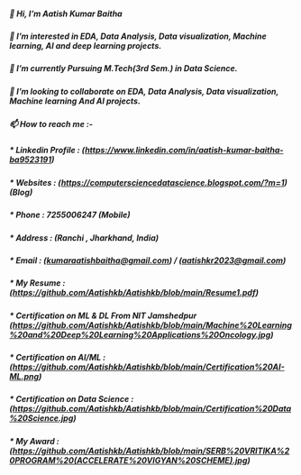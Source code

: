 ##### 👋 Hi, I’m Aatish Kumar Baitha
##### 👀 I’m interested in EDA, Data Analysis,  Data visualization, Machine learning, AI and deep learning projects.
##### 🌱 I’m currently Pursuing M.Tech(3rd Sem.) in Data Science.
##### 💞️ I’m looking to collaborate on EDA, Data Analysis,  Data visualization, Machine learning And AI projects.
##### 📫 How to reach me :-

##### * Linkedin Profile : (https://www.linkedin.com/in/aatish-kumar-baitha-ba9523191)
##### * Websites : (https://computersciencedatascience.blogspot.com/?m=1) (Blog)
##### * Phone :   7255006247 (Mobile)
##### * Address : (Ranchi , Jharkhand, India)
##### * Email : (kumaraatishbaitha@gmail.com) / (aatishkr2023@gmail.com)
##### * My Resume : (https://github.com/Aatishkb/Aatishkb/blob/main/Resume1.pdf)
##### * Certification on ML & DL From NIT Jamshedpur (https://github.com/Aatishkb/Aatishkb/blob/main/Machine%20Learning%20and%20Deep%20Learning%20Applications%20Oncology.jpg)
##### * Certification on AI/ML : (https://github.com/Aatishkb/Aatishkb/blob/main/Certification%20AI-ML.png)
##### * Certification on Data Science : (https://github.com/Aatishkb/Aatishkb/blob/main/Certification%20Data%20Science.jpg)
##### * My Award : (https://github.com/Aatishkb/Aatishkb/blob/main/SERB%20VRITIKA%20PROGRAM%20(ACCELERATE%20VIGYAN%20SCHEME).jpg)
